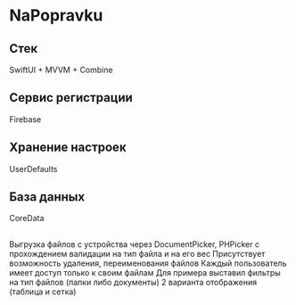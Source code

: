 # NaPopravku

## Стек
SwiftUI + MVVM + Combine

## Сервис регистрации
Firebase

## Хранение настроек
UserDefaults

## База данных
CoreData

##
Выгрузка файлов с устройства через DocumentPicker, PHPicker с прохождением валидации на тип файла и на его вес
Присутствует возможность удаления, переименования файлов
Каждый пользователь имеет доступ только к своим файлам
Для примера выставил фильтры на тип файлов (папки либо документы)
2 варианта отображения (таблица и сетка)
## 
